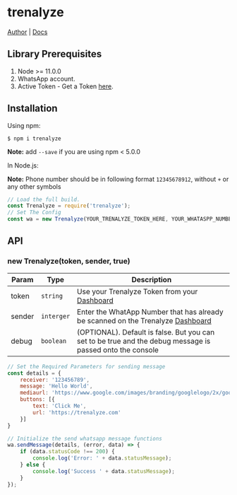 # trenalyze

[Author](https://treasureuvietobore.com/) |
[Docs](https://github.com/Trenalyze/trenalyze#readme)


## Library Prerequisites

1. Node >= 11.0.0
1. WhatsApp account.
1. Active Token - Get a Token [here](https://trenalyze.com).


## Installation


Using npm:
```shell
$ npm i trenalyze
```
**Note:** add `--save` if you are using npm < 5.0.0

In Node.js:

**Note:** Phone number should be in following format `12345678912`, without `+` or any other symbols

```js
// Load the full build.
const Trenalyze = require('trenalyze');
// Set The Config
const wa = new Trenalyze(YOUR_TRENALYZE_TOKEN_HERE, YOUR_WHATASPP_NUMBER_HERE, true);
```
## API

### new Trenalyze(token, sender, true)

| Param | Type | Description |
| --- | --- | --- |
| token | `string` | Use your Trenalyze Token from your [Dashboard](https://trenalyze.com) |
| sender | `interger` | Enter the WhatApp Number that has already be scanned on the Trenalyze [Dashboard](https://trenalyze.com) |
| debug | `boolean` | (OPTIONAL). Default is false. But you can set to be true and the debug message is passed onto the console |
```js
// Set the Required Parameters for sending message 
const details = {
    receiver: '123456789',
    message: 'Hello World',
    mediaurl: 'https://www.google.com/images/branding/googlelogo/2x/googlelogo_color_272x92dp.png',
    buttons: [{
        text: 'Click Me',
        url: 'https://trenalyze.com'
    }]
}

// Initialize the send whatsapp message functions
wa.sendMessage(details, (error, data) => {
    if (data.statusCode !== 200) {
        console.log('Error: ' + data.statusMessage);
    } else {
        console.log('Success ' + data.statusMessage);
    }
});

```
